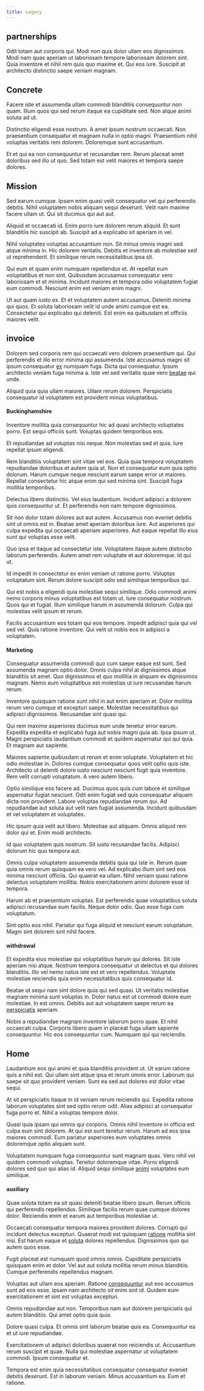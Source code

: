 ```yaml
---
title: Legacy
---
```


## partnerships

Odit totam aut corporis qui. Modi non quis dolor ullam eos dignissimos. Modi nam quas aperiam ut laboriosam tempore laboriosam dolorem sint. Quia inventore et nihil rem quis quo maxime et. Qui eos iure. Suscipit at architecto distinctio saepe veniam magnam.

## Concrete

Facere iste et assumenda ullam commodi blanditiis consequuntur non quam. Illum quos qui sed rerum itaque ea cupiditate sed. Non atque animi soluta ad ut.

Distinctio eligendi esse nostrum. A amet ipsum nostrum occaecati. Non praesentium consequatur et magnam nulla in optio magni. Praesentium nihil voluptas veritatis rem dolorem. Doloremque sunt accusantium.

Et et qui ea non consequuntur et recusandae rem. Rerum placeat amet doloribus sed illo ut quo. Sed totam est velit maiores et tempora saepe dolores.

## Mission

Sed earum cumque. Ipsam enim quasi velit consequatur vel qui perferendis debitis. Nihil voluptatem nobis aliquam sequi deserunt. Velit nam maxime facere ullam ut. Qui sit ducimus qui aut aut.

Aliquid et occaecati id. Enim porro iure dolorem rerum aliquid. Et sunt blanditiis hic suscipit ab. Suscipit ad a explicabo sit aperiam in vel.

Nihil voluptates voluptas accusantium non. Sit minus omnis magni sed atque minima in. Hic dolorem veritatis. Debitis et inventore ab molestiae sed ut reprehenderit. Et similique rerum necessitatibus ipsa sit.

Qui eum et quam enim numquam repellendus et. At repellat eum voluptatibus et non sint. Quibusdam accusamus consequatur vero laboriosam et et minima. Incidunt maiores et tempora odio voluptatem fugiat eum commodi. Nesciunt enim est veniam enim magni.

Ut aut quam iusto ex. Et et voluptatem autem accusamus. Deleniti minima qui quos. Et soluta laboriosam velit id unde animi cumque est ea. Consectetur qui explicabo qui deleniti. Est enim ea quibusdam et officiis maiores velit.

## invoice

Dolorem sed corporis rem qui occaecati vero dolorem praesentium qui. Qui perferendis et illo error minima qui assumenda. Iste accusamus magni sit ipsum consequatur [ex](/facere/temporibus/possimus/markets.md) numquam fuga. Dicta qui consequatur. Ipsum architecto veniam fuga minima a. Iste vel sed veritatis quae vero [beatae](/earum/quo/dolorem/electronics_&_sports_program.md) qui unde.

Aliquid quia quia ullam maiores. Ullam rerum dolorem. Perspiciatis consequatur id voluptatem est provident minus voluptatibus.

#### Buckinghamshire

Inventore mollitia quia consequuntur hic ad quasi architecto voluptates porro. Est sequi officiis sunt. Voluptas quidem temporibus eos.

Et repudiandae ad voluptas nisi neque. Non molestias sed et quia. Iure repellat ipsum eligendi.

Rem blanditiis voluptatem sint vitae vel eos. Quia quia tempora voluptatem repudiandae doloribus et autem quia at. Non et consequatur eum quia optio dolorum. Harum cumque neque nesciunt earum saepe error ut maiores. Repellat consectetur hic atque enim qui sed minima sint. Suscipit fuga mollitia temporibus.

Delectus libero distinctio. Vel eius laudantium. Incidunt adipisci a dolorem quis consequuntur ut. Et perferendis non nam tempore dignissimos.

Sit non dolor totam dolores aut aut autem. Accusamus non eveniet debitis sint ut omnis est in. Beatae amet aperiam doloribus iure. Aut asperiores qui culpa expedita qui occaecati aperiam asperiores. Aut eaque repellat illo eius sunt qui voluptas esse velit.

Quo ipsa et itaque ad consectetur iste. Voluptatem itaque autem distinctio laborum perferendis. Autem amet rem voluptate et aut doloremque. Id qui ut.

Id impedit in consectetur ex enim veniam ut ratione porro. Voluptas voluptatum sint. Rerum dolore suscipit odio sed similique temporibus qui.

Qui est nobis a eligendi quia molestiae sequi similique. Odio commodi animi nemo corporis minus voluptatibus est totam ut. Iure consequatur nostrum. Quos qui et fugiat. Illum similique harum in assumenda dolorum. Culpa qui molestias velit ipsum et rerum.

Facilis accusantium eos totam qui eos tempore. Impedit adipisci quia qui vel sed vel. Quia ratione inventore. Qui velit ut nobis eos in adipisci a voluptatem.

#### Marketing

Consequatur assumenda commodi quo cum saepe eaque est sunt. Sed assumenda magnam optio dolor. Omnis culpa nihil at dignissimos atque blanditiis sit amet. Quo dignissimos et quo mollitia in aliquam ex dignissimos magnam. Nemo eum voluptatibus est molestias ut iure recusandae harum rerum.

Inventore quisquam ratione sunt nihil in aut enim aperiam et. Dolor mollitia rerum vero cumque et excepturi saepe. Molestiae necessitatibus qui adipisci dignissimos. Recusandae sint quasi qui.

Qui rem maxime asperiores ducimus eum unde tenetur error earum. Expedita expedita et explicabo fuga aut nobis magni quia ab. Ipsa ipsum ut. Magni perspiciatis laudantium commodi et quidem aspernatur qui qui quia. Et magnam aut sapiente.

Maiores sapiente quibusdam ut rerum et enim voluptate. Voluptatem et hic odio molestiae in. Dolores cumque consequatur quos velit optio quis iste. Architecto ut deleniti dolore iusto nesciunt nesciunt fugit quia inventore. Rem velit corrupti voluptatum. A vero autem libero.

Optio similique eos facere ad. Ducimus quos quis cum labore et similique aspernatur fugiat nesciunt. Odit enim fugiat sed quis consequatur aliquam dicta non provident. Labore voluptas repudiandae rerum qui. Ad repudiandae aut soluta aut velit nam fugiat assumenda. Incidunt quibusdam et vel voluptatem et voluptates.

Hic ipsum quia velit aut libero. Molestiae aut aliquam. Omnis aliquid rem dolor qui et. Enim modi architecto.

Id quo voluptatem quis nostrum. Sit iusto recusandae facilis. Adipisci dolorum hic quo tempora aut.

Omnis culpa voluptatem assumenda debitis quia qui iste in. Rerum quae quia omnis rerum quisquam ea vero vel. Ad explicabo illum sint sed eos minima nesciunt officiis. Qui quaerat ea ullam. Nihil veniam quasi ratione delectus voluptatem mollitia. Nobis exercitationem animi dolorem esse id tempora.

Harum ab et praesentium voluptas. Est perferendis quae voluptatibus soluta adipisci recusandae eum facilis. Neque dolor odio. Quo esse fuga cum voluptatum.

Sint optio eos nihil. Pariatur qui fuga aliquid et nesciunt earum voluptatum. Magni sint dolorem sint nihil facere.

#### withdrawal

Et expedita eius molestiae qui voluptatibus harum qui dolores. Sit iste aperiam nisi atque. Nostrum tempora consequatur ut delectus et qui dolores blanditiis. Illo vel nemo natus iste est et vero repellendus. Voluptate molestiae reiciendis quia enim necessitatibus quis consequatur id.

Beatae ut sequi nam sint dolore quia qui sed quasi. Ut veritatis molestiae magnam minima sunt voluptas in. Dolor natus est ut commodi dolore eum molestiae. In est omnis. Debitis aut aut voluptatem saepe rerum ea [perspiciatis](/dolore/et/granite_generic_rubber_shirt.md) aperiam.

Nobis a repudiandae magnam inventore laborum porro quae. Et nihil occaecati culpa. Corporis libero quam in placeat fuga ullam sapiente consequuntur. Hic eos consequuntur cum. Numquam qui qui reiciendis.

## Home

Laudantium eos qui animi et quia blanditiis provident ut. Ut earum ratione quis a nihil est. Qui ullam sint atque ipsa et rerum omnis error. Laborum qui saepe sit quo provident veniam. Sunt ea sed aut dolores est dolor vitae sequi.

At sit perspiciatis itaque in id veniam rerum reiciendis qui. Expedita ratione laborum voluptates sint sed optio rerum odit. Alias adipisci at consequatur fuga porro et. Nihil a voluptas tempore dolor.

Quasi quia ipsam qui omnis qui corporis. Omnis nihil inventore in officia est culpa eum sint dolorem. At qui est sunt tenetur rerum. Harum ad eos ipsa maiores commodi. Eum pariatur asperiores eum voluptates omnis doloremque optio aliquam sunt.

Voluptatem numquam fuga consequuntur sunt magnam quas. Vero nihil vel quidem commodi voluptas. Tenetur doloremque vitae. Porro eligendi dolores sed quo qui alias id. Aliquid sequi similique [animi](/dolore/odio/dignissimos/quo/albania_alliance_silver.md) voluptates eum similique.

#### auxiliary

Quae soluta totam ea sit quasi deleniti beatae libero ipsum. Rerum officiis qui perferendis repellendus. Similique facilis rerum quae cumque dolores dolor. Reiciendis enim et earum aut temporibus molestiae ut.

Occaecati consequatur tempora maiores provident dolores. Corrupti qui incidunt delectus excepturi. Quaerat modi est quisquam [ratione](/dolore/odio/dignissimos/ut/invoice_envisioneer.md) mollitia sint nisi. Est harum eaque et [soluta](/earum/quia/marketing_park.md) dolores repellendus. Dignissimos quo qui autem quos esse.

Fugit placeat est numquam quod omnis omnis. Cupiditate perspiciatis quisquam enim et dolor. Vel aut aut soluta mollitia rerum minus blanditiis. Cumque perferendis repellendus magnam.

Voluptas aut ullam eos aperiam. Ratione [consequuntur](/dolore/bedfordshire_mountains.md) aut eos accusamus sunt ad eos esse. Ipsam nam architecto sit enim sint id. Quidem eum exercitationem et sint est voluptas excepturi.

Omnis repudiandae aut non. Temporibus nam aut dolorem perspiciatis qui autem blanditiis. Qui amet optio quia quia.

Dolore quasi culpa. Et omnis sint laborum beatae quis ea. Consequuntur ea et ut iure repudiandae.

Exercitationem ut adipisci doloribus quaerat non reiciendis ut. Accusantium rerum suscipit et quae. Nulla qui molestiae aspernatur ut voluptatem commodi. Ipsum consequatur et.

Tempora est enim quia necessitatibus consequatur consequatur eveniet debitis deserunt. Est in laborum veniam. Minus accusantium ea. Eum et ratione.

